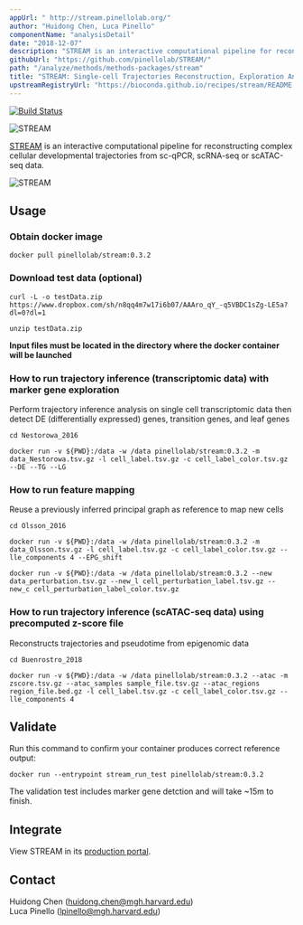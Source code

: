 ```yaml
---
appUrl: " http://stream.pinellolab.org/"
author: "Huidong Chen, Luca Pinello"
componentName: "analysisDetail"
date: "2018-12-07"
description: "STREAM is an interactive computational pipeline for reconstructing complex cellular developmental trajectories from sc-qPCR, scRNA-seq or scATAC-seq data."
githubUrl: "https://github.com/pinellolab/STREAM/"
path: "/analyze/methods/methods-packages/stream"
title: "STREAM: Single-cell Trajectories Reconstruction, Exploration And Mapping of single-cell data"
upstreamRegistryUrl: "https://bioconda.github.io/recipes/stream/README.html"
---
```


[![Build Status](https://travis-ci.org/pinellolab/STREAM.svg)](https://travis-ci.org/pinellolab/STREAM)

![STREAM](../../_images/methods/stream_logo.png)

[STREAM](https://bioconda.github.io/recipes/stream/README.html) is an interactive computational pipeline for reconstructing complex cellular developmental trajectories from sc-qPCR, scRNA-seq or scATAC-seq data.

![STREAM](../../_images/methods/stream_screenshot.png)

## Usage

### Obtain docker image

```
docker pull pinellolab/stream:0.3.2
```

### Download test data (optional) 

```
curl -L -o testData.zip https://www.dropbox.com/sh/n8qq4m7w17i6b07/AAAro_qY_-q5VBDC1sZg-LE5a?dl=0?dl=1

unzip testData.zip
```

__Input files must be located in the directory where the docker container will be launched__

### How to run trajectory inference (transcriptomic data) with marker gene exploration

Perform trajectory inference analysis on single cell transcriptomic data then detect DE (differentially expressed) genes, transition genes, and leaf genes

```
cd Nestorowa_2016

docker run -v ${PWD}:/data -w /data pinellolab/stream:0.3.2 -m  data_Nestorowa.tsv.gz -l cell_label.tsv.gz -c cell_label_color.tsv.gz --DE --TG --LG
```

### How to run feature mapping

Reuse a previously inferred principal graph as reference to map new cells 

```
cd Olsson_2016

docker run -v ${PWD}:/data -w /data pinellolab/stream:0.3.2 -m  data_Olsson.tsv.gz -l cell_label.tsv.gz -c cell_label_color.tsv.gz --lle_components 4 --EPG_shift

docker run -v ${PWD}:/data -w /data pinellolab/stream:0.3.2 --new  data_perturbation.tsv.gz --new_l cell_perturbation_label.tsv.gz --new_c cell_perturbation_label_color.tsv.gz
```

### How to run trajectory inference (scATAC-seq data) using precomputed z-score file

Reconstructs trajectories and pseudotime from epigenomic data

```
cd Buenrostro_2018

docker run -v ${PWD}:/data -w /data pinellolab/stream:0.3.2 --atac -m zscore.tsv.gz --atac_samples sample_file.tsv.gz --atac_regions region_file.bed.gz -l cell_label.tsv.gz -c cell_label_color.tsv.gz --lle_components 4
```

## Validate

Run this command to confirm your container produces correct reference output:

```
docker run --entrypoint stream_run_test pinellolab/stream:0.3.2
```

The validation test includes marker gene detction and will take ~15m to finish.

## Integrate

View STREAM in its [production portal](http://stream.pinellolab.org/).

## Contact

Huidong Chen ([huidong.chen@mgh.harvard.edu](mailto:huidong.chen@mgh.harvard.edu))\
Luca Pinello ([lpinello@mgh.harvard.edu](mailto:lpinello@mgh.harvard.edu))

